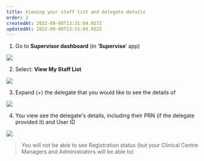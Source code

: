 ```yaml
---
title: Viewing your staff list and delegate details
order: 2
createdAt: 2022-09-08T13:31:04.927Z
updatedAt: 2022-09-08T13:31:04.932Z
---
```

1. Go to **Supervisor dashboard** (in ‘**Supervise**’ app) ​

![](/img/em-3-07-Viewing.jpg)

2. Select: **View My Staff List​**

![](/img/em-3-08-Viewing.jpg)

3. Expand (+) the delegate that you would like to see the details of​

![](/img/em-3-09-Viewing.jpg)

4. You view see the delegate's details, including their PRN (if the delegate provided it) and User ID

![](/img/em-3-10-Viewing.jpg)

> You will not be able to see Registration status (but your Clinical Centre Managers and Administrators will be able to) ​